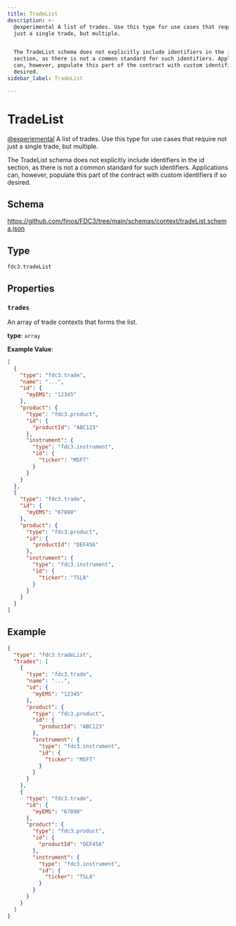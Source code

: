 ```yaml
---
title: TradeList
description: >-
  @experimental A list of trades. Use this type for use cases that require not
  just a single trade, but multiple.


  The TradeList schema does not explicitly include identifiers in the id
  section, as there is not a common standard for such identifiers. Applications
  can, however, populate this part of the contract with custom identifiers if so
  desired.
sidebar_label: TradeList

---
```


# TradeList

[@experiemental](/docs/fdc3-compliance#experimental-features) A list of trades. Use this type for use cases that require not just a single trade, but multiple.

The TradeList schema does not explicitly include identifiers in the id section, as there is not a common standard for such identifiers. Applications can, however, populate this part of the contract with custom identifiers if so desired.

## Schema

<https://github.com/finos/FDC3/tree/main/schemas/context/tradeList.schema.json>

## Type

`fdc3.tradeList`

## Properties

### `trades`

An array of trade contexts that forms the list.

**type**: `array`


**Example Value**: 
```json
[
  {
    "type": "fdc3.trade",
    "name": "...",
    "id": {
      "myEMS": "12345"
    },
    "product": {
      "type": "fdc3.product",
      "id": {
        "productId": "ABC123"
      },
      "instrument": {
        "type": "fdc3.instrument",
        "id": {
          "ticker": "MSFT"
        }
      }
    }
  },
  {
    "type": "fdc3.trade",
    "id": {
      "myEMS": "67890"
    },
    "product": {
      "type": "fdc3.product",
      "id": {
        "productId": "DEF456"
      },
      "instrument": {
        "type": "fdc3.instrument",
        "id": {
          "ticker": "TSLA"
        }
      }
    }
  }
]
```

## Example

```json
{
  "type": "fdc3.tradeList",
  "trades": [
    {
      "type": "fdc3.trade",
      "name": "...",
      "id": {
        "myEMS": "12345"
      },
      "product": {
        "type": "fdc3.product",
        "id": {
          "productId": "ABC123"
        },
        "instrument": {
          "type": "fdc3.instrument",
          "id": {
            "ticker": "MSFT"
          }
        }
      }
    },
    {
      "type": "fdc3.trade",
      "id": {
        "myEMS": "67890"
      },
      "product": {
        "type": "fdc3.product",
        "id": {
          "productId": "DEF456"
        },
        "instrument": {
          "type": "fdc3.instrument",
          "id": {
            "ticker": "TSLA"
          }
        }
      }
    }
  ]
}
```

